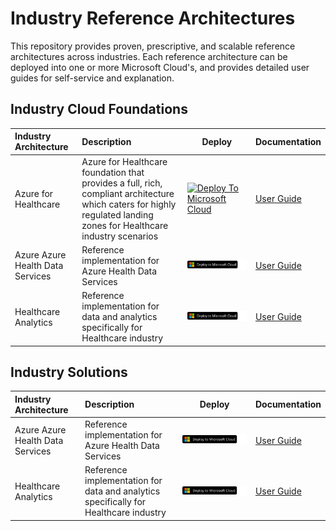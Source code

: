 # Industry Reference Architectures

This repository provides proven, prescriptive, and scalable reference architectures across industries. Each reference architecture can be deployed into one or more Microsoft Cloud's, and provides detailed user guides for self-service and explanation.

## Industry Cloud Foundations

| Industry Architecture | Description | Deploy | Documentation
|:----------------------|:------------|--------|--------------|
| Azure for Healthcare | Azure for Healthcare foundation that provides a full, rich, compliant architecture which caters for highly regulated landing zones for Healthcare industry scenarios |[![Deploy To Microsoft Cloud](../docs/deploytomicrosoftcloud.svg)](https://aka.ms/afhRI) | [User Guide](./referenceImplementation/readme.md)
| Azure Azure Health Data Services | Reference implementation for Azure Health Data Services |[![Deploy To Microsoft Cloud](./docs/deploytomicrosoftcloud.svg)](https://aka.ms/mcfh/api) | [User Guide](./solutions/healthcareApis)
| Healthcare Analytics | Reference implementation for data and analytics specifically for Healthcare industry |[![Deploy To Microsoft Cloud](./docs/deploytomicrosoftcloud.svg)](https://aka.ms/mcfh/analytics) | [User Guide](./solutions/clinicalAnalytics)

## Industry Solutions

| Industry Architecture | Description | Deploy | Documentation
|:----------------------|:------------|--------|--------------|
Azure Azure Health Data Services | Reference implementation for Azure Health Data Services |[![Deploy To Microsoft Cloud](./docs/deploytomicrosoftcloud.svg)](https://aka.ms/mcfh/api) | [User Guide](./solutions/healthcareApis)
| Healthcare Analytics | Reference implementation for data and analytics specifically for Healthcare industry |[![Deploy To Microsoft Cloud](./docs/deploytomicrosoftcloud.svg)](https://aka.ms/mcfh/analytics) | [User Guide](./solutions/clinicalAnalytics)